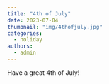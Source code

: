 ```yaml
---
title: "4th of July"
date: 2023-07-04
thumbnail: "img/4thofjuly.jpg"
categories: 
  - holiday
authors: 
  - admin
---
```


Have a great 4th of July!